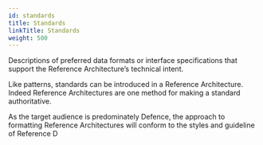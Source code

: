 ```yaml
---
id: standards
title: Standards
linkTitle: Standards
weight: 500
---
```


Descriptions of preferred data formats or interface specifications that support the Reference Architecture’s technical intent.

<!--more-->

Like patterns, standards can be introduced in a Reference Architecture.  Indeed Reference Architectures are one method for making a standard authoritative.

As the target audience is predominately Defence, the approach to formatting Reference Architectures will conform to the styles and guideline of Reference D
